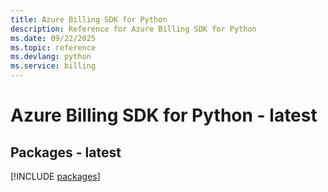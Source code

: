 ```yaml
---
title: Azure Billing SDK for Python
description: Reference for Azure Billing SDK for Python
ms.date: 09/22/2025
ms.topic: reference
ms.devlang: python
ms.service: billing
---
```

# Azure Billing SDK for Python - latest
## Packages - latest
[!INCLUDE [packages](billing-index.md)]